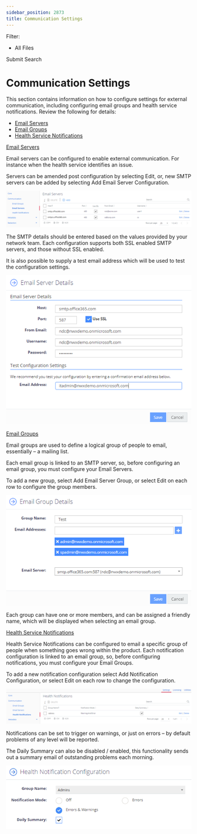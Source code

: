 ```yaml
---
sidebar_position: 2873
title: Communication Settings
---
```


Filter: 

* All Files

Submit Search

# Communication Settings

This section contains information on how to configure settings for external communication, including configuring email groups and health service notifications. Review the following for details:

* [Email Servers](#Server)
* [Email Groups](#Email_Groups)
* [Health Service Notifications](#Health_Notifications)

[Email Servers](#)

Email servers can be configured to enable external communication. For instance when the health service identifies an issue.

Servers can be amended post configuration by selecting Edit, or, new SMTP servers can be added by selecting Add Email Server Configuration.

![](../../../../../static/images/DataClassification_5.7/Content/Resources/Images/configemailservers.png)

The SMTP details should be entered based on the values provided by your network team. Each configuration supports both SSL enabled SMTP servers, and those without SSL enabled.

It is also possible to supply a test email address which will be used to test the configuration settings.

![](../../../../../static/images/DataClassification_5.7/Content/Resources/Images/configemailserveradd.png)

[Email Groups](#)

Email groups are used to define a logical group of people to email, essentially – a mailing list.

Each email group is linked to an SMTP server, so, before configuring an email group, you must configure your Email Servers.

To add a new group, select Add Email Server Group, or select Edit on each row to configure the group members.

![](../../../../../static/images/DataClassification_5.7/Content/Resources/Images/configaddemailgroup.png)

Each group can have one or more members, and can be assigned a friendly name, which will be displayed when selecting an email group.

[Health Service Notifications](#)

Health Service Notifications can be configured to email a specific group of people when something goes wrong within the product. Each notification configuration is linked to an email group, so, before configuring notifications, you must configure your Email Groups.

To add a new notification configuration select Add Notification Configuration, or select Edit on each row to change the configuration.

[![](../../../../../static/images/DataClassification_5.7/Content/Resources/Images/confighealthnotifications_thumb_0_0.png)](../../Resources/Images/confighealthnotifications.png)

Notifications can be set to trigger on warnings, or just on errors – by default problems of any level will be reported.

The Daily Summary can also be disabled / enabled, this functionality sends out a summary email of outstanding problems each morning.

![](../../../../../static/images/DataClassification_5.7/Content/Resources/Images/configaddhealthnotification.png)